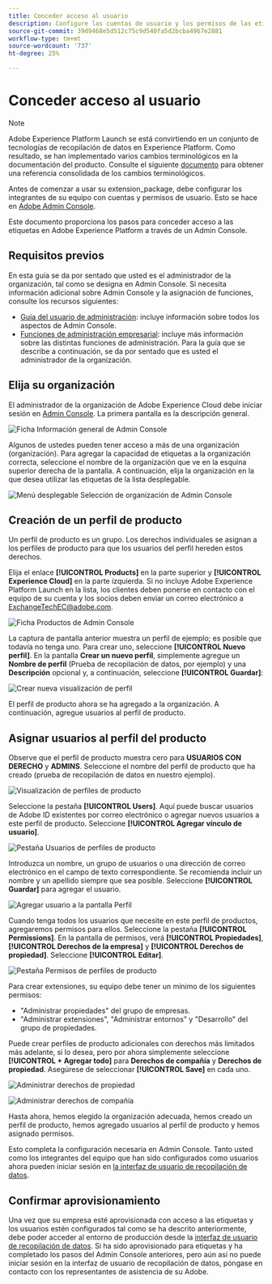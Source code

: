 ```yaml
---
title: Conceder acceso al usuario
description: Configure las cuentas de usuario y los permisos de las etiquetas de los integrantes del equipo en Adobe Experience Platform.
source-git-commit: 39d9468e5d512c75c9d540fa5d2bcba4967e2881
workflow-type: tm+mt
source-wordcount: '737'
ht-degree: 25%

---
```


# Conceder acceso al usuario

>[!NOTE]
>
>Adobe Experience Platform Launch se está convirtiendo en un conjunto de tecnologías de recopilación de datos en Experience Platform. Como resultado, se han implementado varios cambios terminológicos en la documentación del producto. Consulte el siguiente [documento](../../term-updates.md) para obtener una referencia consolidada de los cambios terminológicos.

Antes de comenzar a usar su extension_package, debe configurar los integrantes de su equipo con cuentas y permisos de usuario.  Esto se hace en [Adobe Admin Console](https://adminconsole.adobe.com/).

Este documento proporciona los pasos para conceder acceso a las etiquetas en Adobe Experience Platform a través de un Admin Console.

## Requisitos previos

En esta guía se da por sentado que usted es el administrador de la organización, tal como se designa en Admin Console. Si necesita información adicional sobre Admin Console y la asignación de funciones, consulte los recursos siguientes:

* [Guía del usuario de administración](https://helpx.adobe.com/es/enterprise/administering/user-guide.html?topic=/enterprise/administering/morehelp/introduction.ug.js): incluye información sobre todos los aspectos de Admin Console.
* [Funciones de administración empresarial](https://helpx.adobe.com/es/enterprise/using/admin-roles.html): incluye más información sobre las distintas funciones de administración. Para la guía que se describe a continuación, se da por sentado que es usted el administrador de la organización.

## Elija su organización

El administrador de la organización de Adobe Experience Cloud debe iniciar sesión en [Admin Console](https://adminconsole.adobe.com/). La primera pantalla es la descripción general.

![Ficha Información general de Admin Console](../images/getting-started/admin-console-overview.png)

Algunos de ustedes pueden tener acceso a más de una organización (organización). Para agregar la capacidad de etiquetas a la organización correcta, seleccione el nombre de la organización que ve en la esquina superior derecha de la pantalla. A continuación, elija la organización en la que desea utilizar las etiquetas de la lista desplegable.

![Menú desplegable Selección de organización de Admin Console](../images/getting-started/admin-console-choose-org.png)

## Creación de un perfil de producto

Un perfil de producto es un grupo. Los derechos individuales se asignan a los perfiles de producto para que los usuarios del perfil hereden estos derechos.

Elija el enlace **[!UICONTROL Products]** en la parte superior y **[!UICONTROL Experience Cloud]** en la parte izquierda. Si no incluye Adobe Experience Platform Launch en la lista, los clientes deben ponerse en contacto con el equipo de su cuenta y los socios deben enviar un correo electrónico a <ExchangeTechEC@adobe.com>.

![Ficha Productos de Admin Console](../images/getting-started/admin-console-products-launch.png)

La captura de pantalla anterior muestra un perfil de ejemplo; es posible que todavía no tenga uno. Para crear uno, seleccione **[!UICONTROL Nuevo perfil]**. En la pantalla **Crear un nuevo perfil**, simplemente agregue un **Nombre de perfil** (Prueba de recopilación de datos, por ejemplo) y una **Descripción** opcional y, a continuación, seleccione **[!UICONTROL Guardar]**:

![Crear nueva visualización de perfil](../images/getting-started/admin-console-create-a-new-profile.png)

El perfil de producto ahora se ha agregado a la organización. A continuación, agregue usuarios al perfil de producto.

## Asignar usuarios al perfil del producto

Observe que el perfil de producto muestra cero para **USUARIOS CON DERECHO** y **ADMINS**. Seleccione el nombre del perfil de producto que ha creado (prueba de recopilación de datos en nuestro ejemplo).

![Visualización de perfiles de producto](../images/getting-started/admin-console-profiles-add-user.png)

Seleccione la pestaña **[!UICONTROL Users]**. Aquí puede buscar usuarios de Adobe ID existentes por correo electrónico o agregar nuevos usuarios a este perfil de producto. Seleccione **[!UICONTROL Agregar vínculo de usuario]**.

![Pestaña Usuarios de perfiles de producto](../images/getting-started/admin-console-add-launch-user.png)

Introduzca un nombre, un grupo de usuarios o una dirección de correo electrónico en el campo de texto correspondiente. Se recomienda incluir un nombre y un apellido siempre que sea posible. Seleccione **[!UICONTROL Guardar]** para agregar el usuario.

![Agregar usuario a la pantalla Perfil](../images/getting-started/admin-console-add-user.png)

Cuando tenga todos los usuarios que necesite en este perfil de productos, agregaremos permisos para ellos. Seleccione la pestaña **[!UICONTROL Permissions]**. En la pantalla de permisos, verá **[!UICONTROL Propiedades]**, **[!UICONTROL Derechos de la empresa]** y **[!UICONTROL Derechos de propiedad]**. Seleccione **[!UICONTROL Editar]**.

![Pestaña Permisos de perfiles de producto](../images/getting-started/admin-console-profile-permissions.png)

Para crear extensiones, su equipo debe tener un mínimo de los siguientes permisos:

* &quot;Administrar propiedades&quot; del grupo de empresas.
* &quot;Administrar extensiones&quot;, &quot;Administrar entornos&quot; y &quot;Desarrollo&quot; del grupo de propiedades.

Puede crear perfiles de producto adicionales con derechos más limitados más adelante, si lo desea, pero por ahora simplemente seleccione **[!UICONTROL + Agregar todo]** para **Derechos de compañía** y **Derechos de propiedad**. Asegúrese de seleccionar **[!UICONTROL Save]** en cada uno.

![Administrar derechos de propiedad](../images/getting-started/admin-console-add-all-property-rights.png)

![Administrar derechos de compañía](../images/getting-started/admin-console-add-all-company-rights.png)

Hasta ahora, hemos elegido la organización adecuada, hemos creado un perfil de producto, hemos agregado usuarios al perfil de producto y hemos asignado permisos.

Esto completa la configuración necesaria en Admin Console. Tanto usted como los integrantes del equipo que han sido configurados como usuarios ahora pueden iniciar sesión en [la interfaz de usuario de recopilación de datos](https://launch.adobe.com/).

## Confirmar aprovisionamiento

Una vez que su empresa esté aprovisionada con acceso a las etiquetas y los usuarios estén configurados tal como se ha descrito anteriormente, debe poder acceder al entorno de producción desde la [interfaz de usuario de recopilación de datos](https://launch.adobe.com/). Si ha sido aprovisionado para etiquetas y ha completado los pasos del Admin Console anteriores, pero aún así no puede iniciar sesión en la interfaz de usuario de recopilación de datos, póngase en contacto con los representantes de asistencia de su Adobe.
